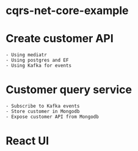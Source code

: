 # cqrs-net-core-example

# Create customer API 
    - Using mediatr
    - Using postgres and EF
    - Using Kafka for events

# Customer query service
    - Subscribe to Kafka events
    - Store customer in Mongodb
    - Expose customer API from Mongodb

# React UI